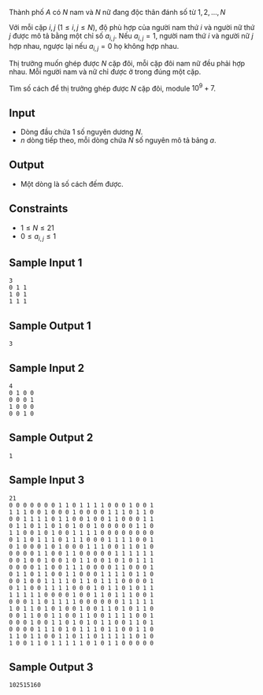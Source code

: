 Thành phố $A$ có $N$ nam và $N$ nữ đang độc thân đánh số từ $1,2,\ldots,N$

Với mỗi cặp $i,j$ $(1\le i,j\le N)$, độ phù hợp của người nam thứ $i$ và người nữ thứ $j$ được mô tả bằng một chỉ số $a_{i,j}$. Nếu $a_{i,j}=1$, người nam thứ $i$ và người nữ $j$ hợp nhau, ngược lại nếu $a_{i,j}=0$ họ không hợp nhau.

Thị trưởng muốn ghép được $N$ cặp đôi, mỗi cặp đôi nam nữ đều phải hợp nhau. Mỗi người nam và nữ chỉ được ở trong đúng một cặp.

Tìm số cách để thị trưởng ghép được $N$ cặp đôi, module $10^9+7$.

## Input

- Dòng đầu chứa 1 số nguyên dương $N$.
- $n$ dòng tiếp theo, mỗi dòng chứa $N$ số nguyên mô tả bảng $a$.

## Output

- Một dòng là số cách đếm được.

## Constraints

- $1\le N\le 21$
- $0\le a_{i,j}\le 1$

## Sample Input 1

    3
    0 1 1
    1 0 1
    1 1 1

## Sample Output 1

    3

## Sample Input 2

    4
    0 1 0 0
    0 0 0 1
    1 0 0 0
    0 0 1 0

## Sample Output 2

    1

## Sample Input 3

    21
    0 0 0 0 0 0 0 1 1 0 1 1 1 1 0 0 0 1 0 0 1
    1 1 1 0 0 1 0 0 0 1 0 0 0 0 1 1 1 0 1 1 0
    0 0 1 1 1 1 0 1 1 0 0 1 0 0 1 1 0 0 0 1 1
    0 1 1 0 1 1 0 1 0 1 0 0 1 0 0 0 0 0 1 1 0
    1 1 0 0 1 0 1 0 0 1 1 1 1 0 0 0 0 0 0 0 0
    0 1 1 0 1 1 1 0 1 1 1 0 0 0 1 1 1 1 0 0 1
    0 1 0 0 0 1 0 1 0 0 0 1 1 1 0 0 1 1 0 1 0
    0 0 0 0 1 1 0 0 1 1 0 0 0 0 0 1 1 1 1 1 1
    0 0 1 0 0 1 0 0 1 0 1 1 0 0 1 0 1 0 1 1 1
    0 0 0 0 1 1 0 0 1 1 1 0 0 0 0 1 1 0 0 0 1
    0 1 1 0 1 1 0 0 1 1 0 0 0 1 1 1 1 0 1 1 0
    0 0 1 0 0 1 1 1 1 0 1 1 0 1 1 1 0 0 0 0 1
    0 1 1 0 0 1 1 1 1 0 0 0 1 0 1 1 0 1 0 1 1
    1 1 1 1 1 0 0 0 0 1 0 0 1 1 0 1 1 1 0 0 1
    0 0 0 1 1 0 1 1 1 1 0 0 0 0 0 0 1 1 1 1 1
    1 0 1 1 0 1 0 1 0 0 1 0 0 1 1 0 1 0 1 1 0
    0 0 1 1 0 0 1 1 0 0 1 1 0 0 1 1 1 1 0 0 1
    0 0 0 1 0 0 1 1 0 1 0 1 0 1 1 0 0 1 1 0 1
    0 0 0 0 1 1 1 0 1 0 1 1 1 0 1 1 0 0 1 1 0
    1 1 0 1 1 0 0 1 1 0 1 1 0 1 1 1 1 1 0 1 0
    1 0 0 1 1 0 1 1 1 1 1 0 1 0 1 1 0 0 0 0 0

## Sample Output 3

    102515160

